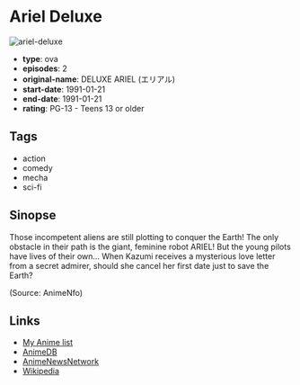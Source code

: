 # Ariel Deluxe

![ariel-deluxe](https://cdn.myanimelist.net/images/anime/1004/94070.jpg)

-   **type**: ova
-   **episodes**: 2
-   **original-name**: DELUXE ARIEL (エリアル)
-   **start-date**: 1991-01-21
-   **end-date**: 1991-01-21
-   **rating**: PG-13 - Teens 13 or older

## Tags

-   action
-   comedy
-   mecha
-   sci-fi

## Sinopse

Those incompetent aliens are still plotting to conquer the Earth! The only obstacle in their path is the giant, feminine robot ARIEL! But the young pilots have lives of their own... When Kazumi receives a mysterious love letter from a secret admirer, should she cancel her first date just to save the Earth?

(Source: AnimeNfo)

## Links

-   [My Anime list](https://myanimelist.net/anime/2837/Ariel_Deluxe)
-   [AnimeDB](http://anidb.info/perl-bin/animedb.pl?show=anime&aid=4203)
-   [AnimeNewsNetwork](http://www.animenewsnetwork.com/encyclopedia/anime.php?id=2057)
-   [Wikipedia](http://en.wikipedia.org/wiki/Ariel_%28anime%29)
